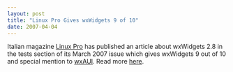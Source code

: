 ```yaml
---
layout: post
title: "Linux Pro Gives wxWidgets 9 of 10"
date: 2007-04-04
---
```


Italian magazine [Linux Pro][1] has published an article about wxWidgets 2.8 in
the tests section of its March 2007 issue which gives wxWidgets 9 out of 10 and
special mention to [wxAUI][2]. Read more [here][3].

[1]: http://www.linuxpro.it/
[2]: http://www.wxwidgets.org/manuals/stable/wx_wxauioverview.html
[3]: /about/reviews2.htm